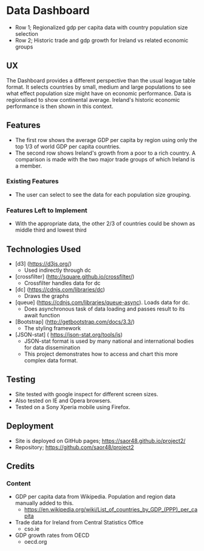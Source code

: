 # Data Dashboard
- Row 1; Regionalized gdp per capita data with country population size selection
- Row 2; Historic trade and gdp growth for Ireland vs related economic groups

## UX
 
The Dashboard provides a different perspective than the usual league table format.
It selects countries by small, medium and large populations to see what effect
population size might have on economic performance. 
Data is regionalised to show continental average.
Ireland's historic economic performance is then shown in this context.

## Features  
- The first row shows the average GDP per capita by region using only the
    top 1/3 of world GDP per capita countries.
- The second row shows Ireland's growth from a poor to a rich country.
    A comparison is made with the two major trade groups of which Ireland is a member.

### Existing Features
-  The user can select to see the data for each population size grouping. 

### Features Left to Implement
- With the appropriate data, the other 2/3 of countries could be shown as middle third and lowest third

## Technologies Used

- [d3] (https://d3js.org/) 
    - Used indirectly through dc
- [crossfilter] (http://square.github.io/crossfilter/)
    - Crossfilter handles data for dc
- [dc] (https://cdnjs.com/libraries/dc)
    - Draws the graphs
- [queue] (https://cdnjs.com/libraries/queue-async). Loads data for dc.
    - Does asynchronous task of data loading and passes result to its await function
- [Bootstrap] (http://getbootstrap.com/docs/3.3/)
    - The styling framework  
- [JSON-stat] ( https://json-stat.org/tools/js)
    - JSON-stat format is used by many national and international bodies for data dissemination
    - This project demonstrates how to access and chart this more complex data format.

## Testing

- Site tested with google inspect for different screen sizes.
- Also tested on IE and Opera browsers.
- Tested on a Sony Xperia mobile using Firefox.

## Deployment

- Site is deployed on GitHub pages; https://saor48.github.io/project2/
- Repository; https://github.com/saor48/project2

## Credits

### Content

- GDP per capita data from Wikipedia. Population and region data manually added to this.
    - https://en.wikipedia.org/wiki/List_of_countries_by_GDP_(PPP)_per_capita
- Trade data for Ireland from Central Statistics Office 
    - cso.ie
- GDP growth rates from OECD
    - oecd.org
